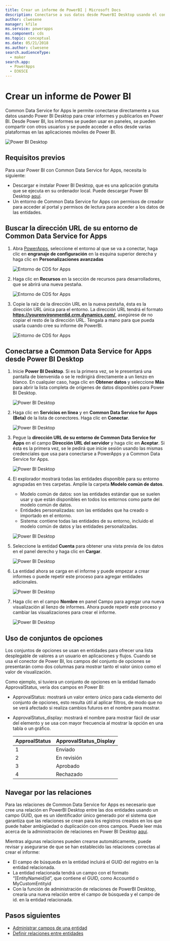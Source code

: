 ```yaml
---
title: Crear un informe de PowerBI | Microsoft Docs
description: Conectarse a sus datos desde PowerBI Desktop usando el conector de Common Data Service for Apps.
author: clwesene
manager: kfile
ms.service: powerapps
ms.component: cds
ms.topic: conceptual
ms.date: 05/21/2018
ms.author: clwesene
search.audienceType:
  - maker
search.app:
  - PowerApps
  - D365CE
---
```

# <a name="create-a-power-bi-report"></a>Crear un informe de Power BI
Common Data Service for Apps le permite conectarse directamente a sus datos usando Power BI Desktop para crear informes y publicarlos en Power BI. Desde Power BI, los informes se pueden usar en paneles, se pueden compartir con otros usuarios y se puede acceder a ellos desde varias plataformas en las aplicaciones móviles de Power BI.

![Power BI Desktop](./media/data-platform-cds-powerbi-connector/PBIDesktop.png "Power BI Desktop")

## <a name="prerequisites"></a>Requisitos previos

Para usar Power BI con Common Data Service for Apps, necesita lo siguiente:

* Descargar e instalar Power BI Desktop, que es una aplicación gratuita que se ejecuta en su ordenador local. Puede descargar Power BI Desktop [aquí](https://powerbi.microsoft.com/desktop/).
* Un entorno de Common Data Service for Apps con permisos de creador para acceder al portal y permisos de lectura para acceder a los datos de las entidades.

## <a name="finding-your-common-data-service-for-apps-environment-url"></a>Buscar la dirección URL de su entorno de Common Data Service for Apps

1. Abra [PowerApps](https://web.powerapps.com/?utm_source=padocs&utm_medium=linkinadoc&utm_campaign=referralsfromdoc), seleccione el entorno al que se va a conectar, haga clic en **engranaje de configuración** en la esquina superior derecha y haga clic en **Personalizaciones avanzadas**

    ![Entorno de CDS for Apps](./media/data-platform-cds-powerbi-connector/CDSEnv1.png "Entorno de CDS for Apps")

2. Haga clic en **Recursos** en la sección de recursos para desarrolladores, que se abrirá una nueva pestaña.

    ![Entorno de CDS for Apps](./media/data-platform-cds-powerbi-connector/CDSEnv2.png "Entorno de CDS for Apps")

3. Copie la raíz de la dirección URL en la nueva pestaña, ésta es la dirección URL única para el entorno. La dirección URL tendrá el formato **https://yourenvironmentid.crm.dynamics.com/**, asegúrese de no copiar el resto de la dirección URL. Téngala a mano para que pueda usarla cuando cree su informe de PowerBI.

    ![Entorno de CDS for Apps](./media/data-platform-cds-powerbi-connector/CDSEnv3.png "Entorno de CDS for Apps")

## <a name="connecting-to-common-data-service-for-apps-from-power-bi-desktop"></a>Conectarse a Common Data Service for Apps desde Power BI Desktop

1. Inicie **Power BI Desktop**. Si es la primera vez, se le presentará una pantalla de bienvenida o se le redirigirá directamente a un lienzo en blanco. En cualquier caso, haga clic en **Obtener datos** y seleccione **Más** para abrir la lista completa de orígenes de datos disponibles para Power BI Desktop.

    ![Power BI Desktop](./media/data-platform-cds-powerbi-connector/CreateReport1.png "Power BI Desktop")

2. Haga clic en **Servicios en línea** y en **Common Data Service for Apps (Beta)** de la lista de conectores. Haga clic en **Conectar**.

    ![Power BI Desktop](./media/data-platform-cds-powerbi-connector/CreateReport2.png "Power BI Desktop")

3. Pegue la **dirección URL de su entorno de Common Data Service for Apps** en el campo **Dirección URL del servidor** y haga clic en **Aceptar**. Si ésta es la primera vez, se le pedirá que inicie sesión usando las mismas credenciales que usa para conectarse a PowerApps y a Common Data Service for Apps.

    ![Power BI Desktop](./media/data-platform-cds-powerbi-connector/CreateReport3.png "Power BI Desktop")

4. El explorador mostrará todas las entidades disponible para su entorno agrupadas en tres carpetas. Amplíe la carpeta **Modelo común de datos**.

    * Modelo común de datos: son las entidades estándar que se suelen usar y que están disponibles en todos los entornos como parte del modelo común de datos.
    * Entidades personalizadas: son las entidades que ha creado o importado en el entorno.
    * Sistema: contiene todas las entidades de su entorno, incluido el modelo común de datos y las entidades personalizadas.

    ![Power BI Desktop](./media/data-platform-cds-powerbi-connector/CreateReport4.png "Power BI Desktop")

5. Seleccione la entidad **Cuenta** para obtener una vista previa de los datos en el panel derecho y haga clic en **Cargar**.

    ![Power BI Desktop](./media/data-platform-cds-powerbi-connector/CreateReport5.png "Power BI Desktop")

6. La entidad ahora se carga en el informe y puede empezar a crear informes o puede repetir este proceso para agregar entidades adicionales.

    ![Power BI Desktop](./media/data-platform-cds-powerbi-connector/CreateReport6.png "Power BI Desktop")

7. Haga clic en el campo **Nombre** en panel Campo para agregar una nueva visualización al lienzo de informes. Ahora puede repetir este proceso y cambiar las visualizaciones para crear el informe.

    ![Power BI Desktop](./media/data-platform-cds-powerbi-connector/CreateReport7.png "Power BI Desktop")


## <a name="using-option-sets"></a>Uso de conjuntos de opciones

Los conjuntos de opciones se usan en entidades para ofrecer una lista desplegable de valores a un usuario en aplicaciones y flujos. Cuando se usa el conector de Power BI, los campos del conjunto de opciones se presentarán como dos columnas para mostrar tanto el valor único como el valor de visualización.

Como ejemplo, si tuviera un conjunto de opciones en la entidad llamado ApprovalStatus, vería dos campos en Power BI:

* ApprovalStatus: mostrará un valor entero único para cada elemento del conjunto de opciones, esto resulta útil al aplicar filtros, de modo que no se verá afectado si realiza cambios futuros en el nombre para mostrar.
* ApprovalStatus_display: mostrará el nombre para mostrar fácil de usar del elemento y se usa con mayor frecuencia al mostrar la opción en una tabla o un gráfico.

    |ApproalStatus|ApprovalStatus_Display|
    |---------|---------|
    1|Enviado
    2|En revisión
    3|Aprobado
    4|Rechazado

## <a name="navigating-relationships"></a>Navegar por las relaciones

Para las relaciones de Common Data Service for Apps es necesario que cree una relación en PowerBI Desktop entre las dos entidades usando un campo GUID, que es un identificador único generado por el sistema que garantiza que las relaciones se crean para los registros creados en los que puede haber ambigüedad o duplicación con otros campos. Puede leer más acerca de la administración de relaciones en Power BI Desktop [aquí](https://docs.microsoft.com/power-bi/desktop-create-and-manage-relationships).

Mientras algunas relaciones pueden crearse automáticamente, puede revisar y asegurarse de que se han establecido las relaciones correctas al crear el informe:

* El campo de búsqueda en la entidad incluirá el GUID del registro en la entidad relacionada.
* La entidad relacionada tendrá un campo con el formato “[EntityNameid]id”, que contiene el GUID, como Accountid o MyCustomEntityid
* Con la función de administración de relaciones de PowerBI Desktop, crearía una nueva relación entre el campo de búsqueda y el campo de id. en la entidad relacionada.


## <a name="next-steps"></a>Pasos siguientes
* [Administrar campos de una entidad](data-platform-manage-fields.md)
* [Definir relaciones entre entidades](data-platform-entity-lookup.md)


